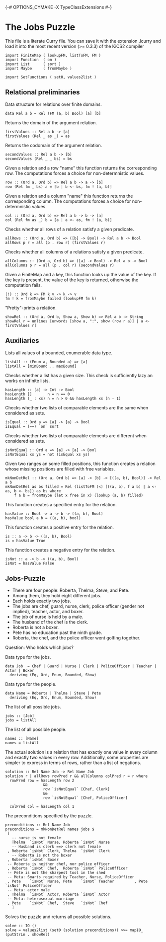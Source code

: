 {-\# OPTIONS\_CYMAKE -X TypeClassExtensions \#-}

The Jobs Puzzle
===============

This file is a literate Curry file. You can save it with the extension
.lcurry and load it into the most recent version (\>= 0.3.3) of the
KiCS2 compiler

``` { .literate .haskell}
import FiniteMap ( lookupFM, listToFM, FM )
import Function  ( on )
import List      ( sort )
import Maybe     ( fromMaybe )
```

``` { .literate .haskell}
import SetFunctions ( set0, values2list )
```

Relational preliminaries
------------------------

Data structure for relations over finite domains.

``` { .literate .haskell}
data Rel a b = Rel (FM (a, b) Bool) [a] [b]
```

Returns the domain of the argument relation.

``` { .literate .haskell}
firstValues :: Rel a b -> [a]
firstValues (Rel _ as _) = as
```

Returns the codomain of the argument relation.

``` { .literate .haskell}
secondValues :: Rel a b -> [b]
secondValues (Rel _ _ bs) = bs
```

Given a relation and a row "name" this function returns the
corresponding row. The computations forces a choice for non-determnistic
values.

``` { .literate .haskell}
row :: (Ord a, Ord b) => Rel a b -> a -> [b]
row (Rel fm _ bs) a = [b | b <- bs, fm ! (a, b)]
```

Given a relation and a column "name" this function returns the
corresponding column. The computations forces a choice for
non-determnistic values.

``` { .literate .haskell}
col :: (Ord a, Ord b) => Rel a b -> b -> [a]
col (Rel fm as _) b = [a | a <- as, fm ! (a, b)]
```

Checks whether all rows of a relation satisfy a given predicate.

``` { .literate .haskell}
allRows :: (Ord a, Ord b) => ([b] -> Bool) -> Rel a b -> Bool
allRows p r = all (p . row r) (firstValues r)
```

Checks whether all columns of a relations satisfy a given predicate.

``` { .literate .haskell}
allColumns :: (Ord a, Ord b) => ([a] -> Bool) -> Rel a b -> Bool
allColumns p r = all (p . col r) (secondValues r)
```

Given a FiniteMap and a key, this function looks up the value of the
key. If the key is present, the value of the key is returned, otherwise
the computation fails.

``` { .literate .haskell}
(!) :: Ord k => FM k v -> k -> v
fm ! k = fromMaybe failed (lookupFM fm k)
```

"Pretty"-prints a relation.

``` { .literate .haskell}
showRel :: (Ord a, Ord b, Show a, Show b) => Rel a b -> String
showRel r = unlines [unwords [show a, ":", show (row r a)] | a <- firstValues r]
```

Auxiliaries
-----------

Lists all values of a bounded, enumerable data type.

``` { .literate .haskell}
listAll :: (Enum a, Bounded a) => [a]
listAll = [minBound .. maxBound]
```

Checks whether a list has a given size. This check is sufficiently lazy
an works on infinite lists.

``` { .literate .haskell}
hasLength :: [a] -> Int -> Bool
hasLength []       n = n == 0
hasLength (_ : xs) n = n > 0 && hasLength xs (n - 1)
```

Checks whether two lists of comparable elements are the same when
considered as sets.

``` { .literate .haskell}
isEqual :: Ord a => [a] -> [a] -> Bool
isEqual = (==) `on` sort
```

Checks whether two lists of comparable elements are different when
considered as sets.

``` { .literate .haskell}
isNotEqual :: Ord a => [a] -> [a] -> Bool
isNotEqual xs ys = not (isEqual xs ys)
```

Given two ranges an some filled positions, this function creates a
relation whose missing positions are filled with free variables.

``` { .literate .haskell}
mkNonDetRel :: (Ord a, Ord b) => [a] -> [b] -> [((a, b), Bool)] -> Rel a b
mkNonDetRel as bs filled = Rel (listToFM (<) [((a, b), f a b) | a <- as, b <- bs]) as bs where
    f a b = fromMaybe (let x free in x) (lookup (a, b) filled)
```

This function creates a specified entry for the relation.

``` { .literate .haskell}
hasValue :: Bool -> a -> b -> ((a, b), Bool)
hasValue bool a b = ((a, b), bool)
```

This function creates a positive entry for the relation.

``` { .literate .haskell}
is :: a -> b -> ((a, b), Bool)
is = hasValue True
```

This function creates a negative entry for the relation.

``` { .literate .haskell}
isNot :: a -> b -> ((a, b), Bool)
isNot = hasValue False
```

Jobs-Puzzle
-----------

-   There are four people: Roberta, Thelma, Steve, and Pete.
-   Among them, they hold eight different jobs.
-   Each holds exactly two jobs.
-   The jobs are chef, guard, nurse, clerk, police officer (gender not
    implied), teacher, actor, and boxer.
-   The job of nurse is held by a male.
-   The husband of the chef is the clerk.
-   Roberta is not a boxer.
-   Pete has no education past the ninth grade.
-   Roberta, the chef, and the police officer went golfing together.

Question: Who holds which jobs?

Data type for the jobs.

``` { .literate .haskell}
data Job  = Chef | Guard | Nurse | Clerk | PoliceOfficer | Teacher | Actor | Boxer
  deriving (Eq, Ord, Enum, Bounded, Show)
```

Data type for the people.

``` { .literate .haskell}
data Name = Roberta | Thelma | Steve | Pete
  deriving (Eq, Ord, Enum, Bounded, Show)
```

The list of all possible jobs.

``` { .literate .haskell}
jobs :: [Job]
jobs = listAll
```

The list of all possible people.

``` { .literate .haskell}
names :: [Name]
names = listAll
```

The actual solution is a relation that has exactly one value in every
column and exactly two values in every row. Additionally, some
properties are simpler to express in terms of rows, rather than a list
of negations.

``` { .literate .haskell}
solution :: Rel Name Job -> Rel Name Job
solution r | allRows rowPred r && allColumns colPred r = r where
  rowPred row = hasLength row 2 
                 && 
                 row `isNotEqual` [Chef, Clerk] 
                 && 
                 row `isNotEqual` [Chef, PoliceOfficer]
   
  colPred col = hasLength col 1
```

The preconditions specified by the puzzle.

``` { .literate .haskell}
preconditions :: Rel Name Job
preconditions = mkNonDetRel names jobs $
 [ 
   -- nurse is not female 
   Thelma  `isNot` Nurse, Roberta `isNot` Nurse
   -- Husband is clerk ==> clerk not female
 , Roberta `isNot` Clerk, Thelma  `isNot` Clerk
   -- Roberta is not the boxer
 , Roberta `isNot` Boxer
 -- Roberta is neither chef, nor police officer
 , Roberta `isNot` Chef,  Roberta `isNot` PoliceOfficer
 -- Pete is not the sharpest tool in the shed
 -- Meta: Smarts required by Teacher, Nurse, PoliceOfficer
 , Pete    `isNot` Nurse, Pete    `isNot` Teacher         , Pete `isNot` PoliceOfficer
 -- Meta: actor male
 , Thelma  `isNot` Actor, Roberta `isNot` Actor
 -- Meta: heterosexual marriage
 , Pete    `isNot` Chef,  Steve   `isNot` Chef
   ]
```

Solves the puzzle and returns all possible solutions.

``` { .literate .haskell}
solve :: IO ()
solve = values2list (set0 (solution preconditions)) >>= mapIO_ (putStrLn . showRel)
```

